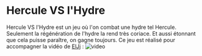 # Hercule VS l'Hydre

Hercule VS l'Hydre est un jeu où l'on combat une hydre tel Hercule. Seulement la régénération de l'hydre la rend très coriace. Et aussi étonnant que cela puisse paraître, on gagne toujours. Ce jeu est réalisé pour accompagner la vidéo de [ElJj](https://twitter.com/ElJj) : ![video](https://www.youtube.com/watch?v=0tBScDTj0n0)


